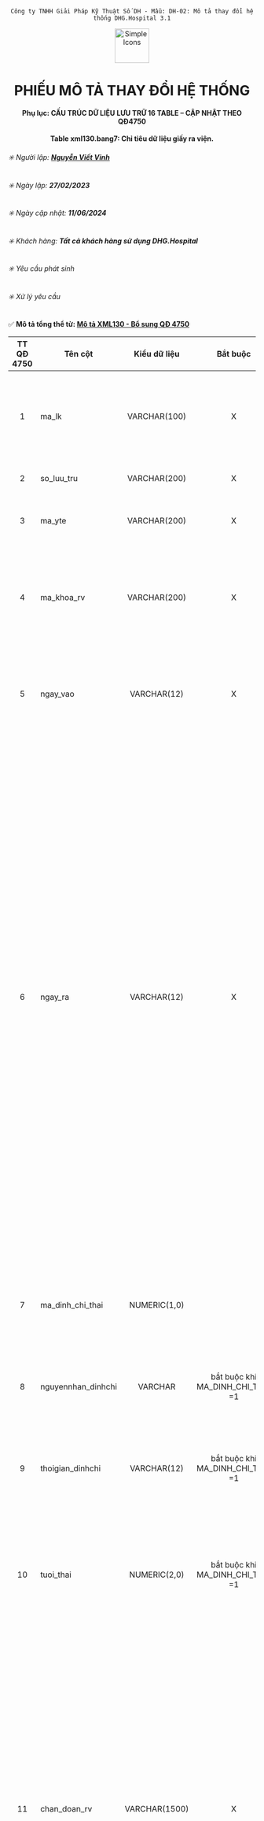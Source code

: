 
<div align="center">

`Công ty TNHH Giải Pháp Kỹ Thuật Số DH - Mẫu: DH-02: Mô tả thay đổi hệ thống DHG.Hospital 3.1`

</div>

<div align="center">
  <img src="https://raw.githubusercontent.com/dh-hos/dhg.hospitalprinter/main/Deploy_Tools/Logo.ico" alt="Simple Icons" width=70>
  <h1>PHIẾU MÔ TẢ THAY ĐỔI HỆ THỐNG</h1>  
</div>
<div align="center">

#### Phụ lục: CẤU TRÚC DỮ LIỆU LƯU TRỮ 16 TABLE – CẬP NHẬT THEO QĐ4750
**Table xml130.bang7: Chỉ tiêu dữ liệu giấy ra viện.**

</div>

###### :eight_spoked_asterisk: Người lập: [**Nguyễn Viết Vinh**](https://github.com/vinh-dh)
###### :eight_spoked_asterisk: Ngày lập: **27/02/2023**
###### :eight_spoked_asterisk: Ngày cập nhật: **11/06/2024**
###### :eight_spoked_asterisk: Khách hàng: **Tất cả khách hàng sử dụng DHG.Hospital**
###### :eight_spoked_asterisk: Yêu cầu phát sinh
###### :eight_spoked_asterisk: Xử lý yêu cầu

:white_check_mark: **Mô tả tổng thể từ: [Mô tả XML130 - Bổ sung QĐ 4750](https://github.com/dh-hos/Mo-ta-he-thong/blob/main/XML130/QD4570/M%C3%B4%20t%E1%BA%A3%20XML130%20-%20B%E1%BB%95%20sung%20Q%C4%90%204750.md)**

|TT QĐ 4750|Tên cột|Kiểu dữ liệu|Bắt buộc|Diễn giải|Index|Ghi chú|
|:-------:|-------|:-------:|:-------:|-------|:-------:|-------|
|1|ma_lk|VARCHAR(100)|X|Là mã đợt điều trị duy nhất (dùng để liên kết giữa Bảng chỉ tiêu tổng hợp khám bệnh, chữa bệnh (bảng XML 1) và các bảng còn lại ban hành kèm theo Quyết định này trong một lần khám bệnh, chữa bệnh (PRIMARY KEY)).|X||
|2|so_luu_tru|VARCHAR(200)| X|Ghi số lưu trữ, là số hồ sơ bệnh án của người bệnh trong đợt điều trị||so_luu_tru = psdangky.makb|
|3|ma_yte|VARCHAR(200)|X|Ghi mã y tế, lấy theo mã số người bệnh quy định tại trường MA_BN tại Bảng XML 1 ban hành kèm theo quyết định này.||ma_yte = psdangky.mabn|
|4|ma_khoa_rv|VARCHAR(200)|X|Ghi mã khoa nơi tổng kết hồ sơ bệnh án của người bệnh.||ma_khoa_rv = dmdonvi.ma_khoa_cv2348 Trong đó tham chiếu:<br/>- Khám ngoại trú: psdangky.madv_inphieu = dmdonvi.madv<br/>- Nội trú/BA ngoại trú thanh toán cuối đợt: bnnoitru.madv = dmdonvi.madv)|
|5|ngay_vao|VARCHAR(12)|X|Ghi thời điểm người bệnh đến KBCB, gồm 12 ký tự, theo định dạng yyyymmddHHMM.<br/>Ví dụ: người bệnh đến KBCB lúc 15 giờ 20 phút ngày 31/03/2017 được hiển thị là: 201703311520.||ngay_vao = psdangky.ngaydk|
|6|ngay_ra|VARCHAR(12)|X|Ghi thời điểm người bệnh kết thúc điều trị nội trú, kết thúc điều trị nội trú ban ngày, kết thúc điều trị ngoại trú hoặc kết thúc khám bệnh, gồm 12 ký tự theo định dạng yyyymmddHHMM.<br/>Ví dụ: Thời điểm người bệnh kết thúc điều trị lúc 09 giờ 20 phút ngày 05/04/2022, khi đó được hiển thị là: 202204050920. <br/>**Lưu ý**:<br/>- Trường hợp khám bệnh (MA_LOAI_KCB = 01) thì ghi thời điểm kết thúc lần khám bệnh;<br/>- Trường hợp điều trị ngoại trú (MA_LOAI_KCB = 02), điều trị ngoại trú các bệnh mạn tính dài ngày liên tục trong năm (MA_LOAI_KCB = 05), nhận thuốc theo hẹn (không khám bệnh) (MA_LOAI_KCB = 07): Ghi ngày kết thúc của đợt KBCB (là ngày cuối cùng sử dụng thuốc hoặc dịch vụ theo chỉ định của bác sỹ), gồm 02 ký tự giờ + 02 ký tự phút và mặc định là 2359 (Thời điểm cuối cùng của ngày kết thúc đợt KBCB); <br/>- Trường hợp điều trị ngoại trú các bệnh mạn tính dài ngày liên tục trong năm (MA_LOAI_KCB = 08): Ghi thời điểm kết thúc của đợt KBCB (Ví dụ: Trường hợp chạy thận nhân tạo thì ghi ngày cuối cùng của đợt chạy thận nhân tạo);<br/>- Trường hợp người bệnh được chuyển tuyến đến cơ sở KBCB khác thì thời điểm người bệnh ra viện bằng thời điểm người bệnh được chuyển tuyến.|||
|7|ma_dinh_chi_thai|NUMERIC(1,0)||Ghi mã "1" là đình chỉ thai nghén, mã "0" là không đình chỉ thai nghén.<br/>Trường hợp đình chỉ thai nghén bắt buộc nhập thông tin vào trường thông tin tuổi thai (TUOI_THAI) và trường thông tin nguyên nhân đình chỉ thai nghén (NGUYENNHAN_DINHCHI)|||
|8|nguyennhan_dinhchi|VARCHAR|bắt buộc khi MA_DINH_CHI_THAI =1 |Ghi nguyên nhân đình chỉ thai nghén.<br/>**Lưu ý**: Bắt buộc ghi trường thông tin này khi MA_DINH_CHI_THAI là mã "1".|||
|9|thoigian_dinhchi|VARCHAR(12)|bắt buộc khi MA_DINH_CHI_THAI =1 |Ghi thời điểm đình chỉ thai nghén, gồm 12 ký tự, theo định dạng yyyymmddHHMM<br/>Ví dụ: ngày 31/10/2022 15:20 được hiển thị là: 202210311520<br/>**Lưu ý**: Bắt buộc ghi trường thông tin này khi MA_DINH_CHI_THAI = 1|||
|10|tuoi_thai|NUMERIC(2,0)|bắt buộc khi MA_DINH_CHI_THAI =1  |Ghi rõ tuần tuổi thai thực tế (kể cả trường hợp đình chỉ thai ngoài tử cung, thai trứng cần xác định rõ tuần tuổi thai), trong đó tuổi thai luôn luôn lớn hơn hoặc bằng 1 và nhỏ hơn hoặc bằng tuổi 42 tuần tuổi.<br/>**Lưu ý**: Bắt buộc ghi trường thông tin này khi MA_DINH_CHI_THAI = 1.|||
|11|chan_doan_rv|VARCHAR(1500)| X|Ghi đầy đủ chẩn đoán xác định bệnh chính, bệnh kèm theo và/hoặc các triệu chứng hoặc hội chứng, được bác sỹ ghi trong hồ sơ KBCB tại thời điểm kết thúc KBCB đối với người bệnh.<br/>Lưu ý: Đối với việc ghi chẩn đoán ra viện để phục vụ việc tạo lập giấy chứng nhận nghỉ việc hưởng bảo hiểm xã hội thì thực hiện theo hướng dẫn tại [Thông tư số 18/2022/TT-BYT](https://vanban.chinhphu.vn/?pageid=27160&docid=207234) của Bộ trưởng Bộ Y tế, trong đó:<br/>- Nội dung chẩn đoán phải mô tả cụ thể về tình trạng sức khỏe hoặc ghi tên bệnh hoặc mã bệnh.<br/>- Trường hợp mắc bệnh cần chữa trị dài ngày thì ghi mã bệnh; trường hợp chưa có mã bệnh thì ghi đầy đủ tên bệnh. Việc ghi mã bệnh và tên bệnh thực hiện theo quy định tại [Thông tư số 46/2016/TT-BYT](https://chinhphu.vn/default.aspx?pageid=27160&docid=189279) ngày 30 tháng 12 năm 2016 của Bộ trưởng Bộ Y tế ban hành danh mục bệnh dài ngày;<br/>- Trường hợp điều trị dưỡng thai: Ghi rõ cụm từ “dưỡng thai”.||- Khám ngoại trú: chan_doan_rv = psdangky.kqcdoan<br/>- Nội trú/BA ngoại trú thanh toán cuối đợt: chan_doan_rv = bnnoitru.kqcdoan + ‘;’ + bnnoitru.kqcdoanp|
|12|pp_dieutri|VARCHAR(1500)| X|Ghi phương pháp điều trị theo đúng hướng dẫn tại [Thông tư số 18/2022/TT-BYT](https://vanban.chinhphu.vn/?pageid=27160&docid=207234) của Bộ trưởng Bộ Y tế.||Đối với người bệnh nội trú: pp_dieu_tri = dmppdt.diengiai (tham chiếu thông qua bnnoitru.mappdt)|
|13|ghi_chu|VARCHAR(1500)||Trường thông tin này áp dụng đối với trường hợp cấp giấy ra viện để giải quyết chế độ BHXH.<br/>Ghi theo hướng dẫn tại mẫu Phụ lục 3 ban hành kèm theo [Thông tư số 18/2022/TT-BYT](https://vanban.chinhphu.vn/?pageid=27160&docid=207234) của Bộ trưởng Bộ Y tế.||Đối với người bệnh nội trú: ghi_chu = bnnoitru.loidan|
|14|ma_ttdv|VARCHAR(10)|X|Ghi mã số định danh y tế (mã số BHXH) của người đứng đầu cơ sở KBCB hoặc người được người đứng đầu cơ sở KBCB ủy quyền được ký và đóng dấu của cơ sở KBCB đó.||Được lấy từ tham số ma_ttdv|
|15|ma_bs|VARCHAR(200)|X|Ghi mã số định danh y tế (mã số BHXH) của Trưởng khoa hoặc Phó trưởng khoa được uỷ quyền ký tên theo quy định của Thủ trưởng cơ sở KBCB.||ma_bs = dmnhanvien.sobhxh<br/>Trong đó tham chiếu:<br/>- Khám ngoại trú: psdangky.madv_inphieu = dmdonvi.madv AND dmdonvi.manv_truongkhoa = dmnhanvien.manv<br/>- Nội trú/BA ngoại trú thanh toán cuối đợt: bnnoitru.madv = dmdonvi.madv AND dmdonvi.manv_truongkhoa = dmnhanvien.manv|
|16|ten_bs|VARCHAR(255)|X|Ghi họ và tên của Trưởng khoa hoặc Phó trưởng khoa được uỷ quyền ký tên theo quy định của Thủ trưởng cơ sở KBCB.||ten_bs = dmnhanvien.holot + “ ” + dmnhanvien.ten <br/>Trong đó tham chiếu:<br/>- Khám ngoại trú: psdangky.madv_inphieu = dmdonvi.madv AND dmdonvi.manv_truongkhoa = dmnhanvien.manv<br/>- Nội trú/BA ngoại trú thanh toán cuối đợt: bnnoitru.madv = dmdonvi.madv AND dmdonvi.manv_truongkhoa = dmnhanvien.manv|
|17|ngay_ct|VARCHAR(8)|X|Ghi ngày chứng từ (Giấy ra viện), theo định dạng yyyymmdd, là ngày Trưởng khoa hoặc Trưởng phòng hoặc Phó trưởng khoa hoặc Phó trưởng phòng cấp giấy ra viện. <br/>**Lưu ý**: Việc ghi ngày, tháng, năm tại phần chữ ký của Trưởng khoa hoặc Trưởng phòng hoặc Phó trưởng khoa hoặc Phó trưởng phòng điều trị phải trùng với ngày ra viện.||ngay_ct = ngay_ra|
|18|ma_cha|VARCHAR(10)||Ghi mã số định danh y tế (mã số BHXH) của người cha đối với trường hợp người bệnh là trẻ em dưới 16 tuổi (Nếu có cha (bố)).<br/>Trường hợp không có cha hoặc người cha không có mã số BHXH thì để trống trường thông tin này.|||
|19|ma_me|VARCHAR(10)||Ghi mã số định danh y tế (mã số BHXH) của người mẹ đối với trường hợp người bệnh là trẻ em dưới 16 tuổi (Nếu có mẹ).<br/>Trường hợp không có mẹ hoặc người cha không có mã số BHXH thì để trống trường thông tin này.|||
|20|ma_the_tam|VARCHAR(15)||Ghi mã thẻ BHYT tạm thời của trẻ em sinh ra hoặc của người hiến tạng nhưng chưa được cơ quan BHXH cấp thẻ BHYT. Cơ sở KBCB sử dụng chức năng “Thông tuyến khám chữa bệnh\Tra cứu thẻ tạm của trẻ em hoặc của người hiến tạng” trên Cổng tiếp nhận dữ liệu Hệ thống thông tin giám định BHYT của BHXH Việt Nam để tra cứu mã thẻ BHYT tạm thời.||- Khám ngoại trú xét, nếu psdangky.thetam = 1 thì: ma_the_tam =  psdangky.mathe<br/>- Nội trú/BA ngoại trú thanh toán cuối đợt: bnnoitru.thetam = 1 thì: ma_the_tam = bnnoitru.mathe (đối với thẻ 1) hoặc ttcon.thetam = 1 thì: ma_the_tam = ttcon.mathe (đối với thẻ 2)|
|21|ho_ten_cha|VARCHAR(255)||Ghi họ và tên cha đối với trường hợp người bệnh là trẻ em dưới 16 tuổi (Nếu có cha (bố)) theo quy định tại Phụ lục 3 [Thông tư số 56/2017/TT-BYT](https://vbpl.vn/boyte/Pages/vbpq-toanvan.aspx?ItemID=129005) của Bộ Y tế.<br/>Trường hợp không có cha (bố) thì để trống trường thông tin này.||Xét psdangky.loaiqh có chứa các từ “cha”, “ba” thì ho_ten_cha = psdangky.hotenqh|
|22|ho_ten_me|VARCHAR(255)||Ghi họ và tên mẹ đối với trường hợp người bệnh là trẻ em dưới 16 tuổi (Nếu có mẹ) theo quy định tại Phụ lục 3 [Thông tư số 56/2017/TT-BYT](https://vbpl.vn/boyte/Pages/vbpq-toanvan.aspx?ItemID=129005) của Bộ Y tế.||Xét psdangky.loaiqh có chứa các từ “mẹ”, “má” thì ho_ten_me = psdangky.hotenqh|
|23|so_ngay_nghi|NUMERIC(2,0)|Nếu 1 trường có dữ liệu thì bắt buộc nhập cả 3 trường (so_ngay_nghi, ngoaitru_tungay, ngoaitru_denngay) |Ghi họ và tên mẹ đối với trường hợp người bệnh là trẻ em dưới 16 tuổi (Nếu có mẹ) theo quy định tại Phụ lục 3 Thông tư số 56/2017/TT-BYT của Bộ Y tế.<br/>Trường hợp không có mẹ thì để trống trường thông tin này.|||
|24|ngoaitru_tungay|VARCHAR(8)|Nếu 1 trường có dữ liệu thì bắt buộc nhập cả 3 trường (so_ngay_nghi, ngoaitru_tungay, ngoaitru_denngay)|Ghi ngày bắt đầu nghỉ ngoại trú sau khi điều trị của người được cấp giấy ra viện theo định dạng yyyymmdd.|||
|25|ngoaitru_denngay|VARCHAR(8)|Nếu 1 trường có dữ liệu thì bắt buộc nhập cả 3 trường (so_ngay_nghi, ngoaitru_tungay, ngoaitru_denngay)|Ghi ngày kết thúc nghỉ ngoại trú sau khi điều trị của người được cấp giấy ra viện theo định dạng yyyymmdd.|||
||mabn|VARCHAR(20)|X|psdangky.mabn|X||
||makb|VARCHAR(20)|X|psdangky.makb|X||
